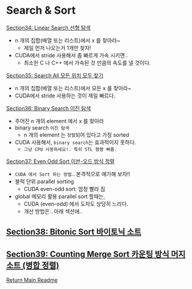# Search & Sort

[Section34: Linear Search 선형 탐색](./doc/section34.md)
- n 개의 집합(배열 또는 리스트)에서 x 를 찾아라~ 
  - 제일 먼저 나오는거 1개만 찾자!
- CUDA에서 stride 사용해서 좀 빠르게 가속 시키면..
  - 최소한 C 나 C++ 에서 가속된 것 만큼의 속도를 낼 것이다.

[Section35: Search All 모든 위치 모두 찾기](./doc/section35.md)
- n 개의 집합(배열 또는 리스트)에서 모든 x 를 찾아라~
- CUDA에서 stride 사용하는 것이 제일 빠르다. 

[Section36: Binary Search 이진 탐색](./doc/section36.md)
- 주어진 n 개의 element 에서 x 를 찾아라
- binary search `이진 탐색`
  - n 개의 element 는 `정렬`되어 있다고 가정 sorted
- CUDA 사용해서, `binary search`는 효과적이지 못하다.
  - `그냥 CPU 사용하세요!. 특히 STL 짱짱 빠름.`

[Section37: Even Odd Sort 이븐-오드 방식 정렬](./doc/section37.md)
- `CUDA 에서 Sort 하는 방법`.. 본격적으로 얘기해 보자!!
- 블럭 단위 parallel sorting
  - CUDA even-odd sort: 엄청 빨라 짐
- global 메모리 활용 parallel sort 할때는, 
  - CUDA (even-odd) 에서 도차도 상당히 느리다.
  - 개선 방법은.. 아래 섹션에..
  
[Section38: Bitonic Sort 바이토닉 소트](./doc/section38.md)
- 

[Section39: Counting Merge Sort 카운팅 방식 머지 소트 (병합 정렬)](./doc/section39.md)
- 
  
[Return Main Readme](../README.md)  



